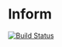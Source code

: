 Inform
======

[![Build Status](https://travis-ci.org/LimpidTech/Inform.png?branch=master)](https://travis-ci.org/LimpidTech/Inform)
